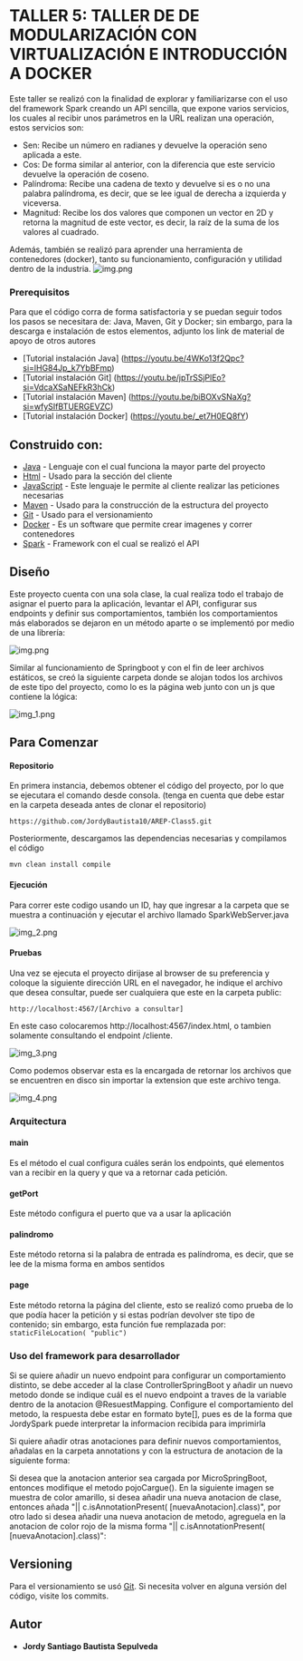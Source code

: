 # TALLER 5: TALLER DE DE MODULARIZACIÓN CON VIRTUALIZACIÓN E INTRODUCCIÓN A DOCKER

Este taller se realizó con la finalidad de explorar y familiarizarse con el uso del framework Spark creando un API sencilla, que expone varios servicios, los cuales al recibir unos parámetros en la URL realizan una operación, estos servicios son:
- Sen: Recibe un número en radianes y devuelve la operación seno aplicada a este.
- Cos: De forma similar al anterior, con la diferencia que este servicio devuelve la operación de coseno.
- Palíndroma: Recibe una cadena de texto y devuelve si es o no una palabra palíndroma, es decir, que se lee igual de derecha a izquierda y viceversa.
- Magnitud: Recibe los dos valores que componen un vector en 2D y retorna la magnitud de este vector, es decir, la raíz de la suma de los valores al cuadrado.

Además, también se realizó para aprender una herramienta de contenedores (docker), tanto su funcionamiento, configuración y utilidad dentro de la industria.
![img.png](img/img0.png)

### Prerequisitos

Para que el código corra de forma satisfactoria y se puedan seguir todos los pasos se necesitara de: Java, Maven, Git y Docker; sin embargo,  para la descarga e instalación de estos elementos, adjunto los link de material de apoyo de otros autores

* [Tutorial instalación Java] (https://youtu.be/4WKo13f2Qpc?si=lHG84Jp_k7YbBFmp)
* [Tutorial instalación Git] (https://youtu.be/jpTrSSjPlEo?si=VdcaXSaNEFkR3hCk)
* [Tutorial instalación Maven] (https://youtu.be/biBOXvSNaXg?si=wfySIfBTUERGEVZC)
* [Tutorial instalación Docker] (https://youtu.be/_et7H0EQ8fY)

## Construido con:

* [Java](http://www.dropwizard.io/1.0.2/docs/) - Lenguaje con el cual funciona la mayor parte del proyecto
* [Html](https://developer.mozilla.org/es/docs/Web/HTML) - Usado para la sección del cliente
* [JavaScript](https://developer.mozilla.org/es/docs/Web/JavaScript) - Este lenguaje le permite al cliente realizar las peticiones necesarias
* [Maven](https://maven.apache.org/) - Usado para la construcción de la estructura del proyecto
* [Git](https://git-scm.com) - Usado para el versionamiento
* [Docker](https://www.docker.com/products/docker-desktop/) - Es un software que permite crear imagenes y correr contenedores
* [Spark](https://mvnrepository.com/artifact/org.apache.spark/spark-core) - Framework con el cual se realizó el API

## Diseño

Este proyecto cuenta con una sola clase, la cual realiza todo el trabajo de asignar el puerto para la aplicación, levantar el API, configurar sus endpoints y definir sus comportamientos, también los comportamientos más elaborados se dejaron en un método aparte o se implementó por medio de una librería:

![img.png](img/img.png)

Similar al funcionamiento de Springboot y con el fin de leer archivos estáticos, se creó la siguiente carpeta donde se alojan todos los archivos de este tipo del proyecto, como lo es la página web junto con un js que contiene la lógica:

![img_1.png](img/img_1.png)

## Para Comenzar

#### Repositorio

En primera instancia, debemos obtener el código del proyecto, por lo que se ejecutara el comando desde consola. (tenga en cuenta que debe estar en la carpeta deseada antes de clonar el repositorio)

~~~
https://github.com/JordyBautista10/AREP-Class5.git
~~~

Posteriormente, descargamos las dependencias necesarias y compilamos el código

~~~
mvn clean install compile
~~~

#### Ejecución

Para correr este codigo usando un ID, hay que ingresar a la carpeta que se muestra a continuación y ejecutar el archivo llamado SparkWebServer.java

![img_2.png](img/img_2.png)

#### Pruebas

Una vez se ejecuta el proyecto dirijase al browser de su preferencia y coloque la siguiente dirección URL en el navegador, he indique el archivo que desea consultar, puede ser cualquiera que este en la carpeta public:

~~~
http://localhost:4567/[Archivo a consultar]
~~~

En este caso colocaremos http://localhost:4567/index.html, o tambien solamente consultando el endpoint /cliente.

![img_3.png](img/img_3.png)

Como podemos observar esta es la encargada de retornar los archivos que se encuentren en disco sin importar la extension que este archivo tenga.

![img_4.png](img/img_4.png)

### Arquitectura
#### main
Es el método el cual configura cuáles serán los endpoints, qué elementos van a recibir en la query y que va a retornar cada petición.

#### getPort
Este método configura el puerto que va a  usar la aplicación

#### palindromo
Este método retorna si la palabra de entrada es palíndroma, es decir, que se lee de la misma forma en ambos sentidos

#### page
Este método retorna la página del cliente, esto se realizó como prueba de lo que podía hacer la petición y si estas podrían devolver ste tipo de contenido; sin embargo, esta función fue remplazada por: `staticFileLocation( "public")`


### Uso del framework para desarrollador
Si se quiere añadir un nuevo endpoint para configurar un comportamiento distinto, se debe acceder al la clase ControllerSpringBoot y añadir un nuevo metodo donde se indique cuál es el nuevo endpoint a traves de la variable dentro de la anotacion @ResuestMapping. Configure el comportamiento del metodo, la respuesta debe estar en formato byte[], pues es de la forma que JordySpark puede interpretar la informacion recibida para imprimirla


Si quiere añadir otras anotaciones para definir nuevos comportamientos, añadalas en la carpeta annotations y con la estructura de anotacion de la siguiente forma:



Si desea que la anotacion anterior sea cargada por MicroSpringBoot, entonces modifique el metodo pojoCargue(). En la siguiente imagen se muestra de color amarillo, si desea añadir una nueva anotacion de clase, entonces añada "|| c.isAnnotationPresent( [nuevaAnotacion].class)", por otro lado si desea añadir una nueva anotacion de metodo, agreguela en la anotacion de color rojo de la misma forma "|| c.isAnnotationPresent( [nuevaAnotacion].class)":


## Versioning

Para el versionamiento se usó [Git](https://git-scm.com). Si necesita volver en alguna versión del código, visite los commits.

## Autor

* **Jordy Santiago Bautista Sepulveda** 
